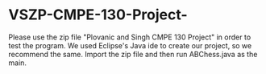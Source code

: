 # VSZP-CMPE-130-Project-

Please use the zip file "Plovanic and Singh CMPE 130 Project" in order to test the program. We used Eclipse's Java ide to create our project, so we recommend the same. Import the zip file and then run ABChess.java as the main.    
